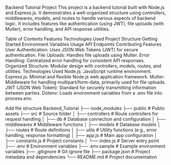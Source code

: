 Backend Tutorial Project
This project is a backend tutorial built with Node.js and Express.js. It demonstrates a well-organized structure using controllers, middlewares, models, and routes to handle various aspects of backend logic. It includes features like authentication (using JWT), file uploads (with Multer), error handling, and API response utilities.

Table of Contents
Features
Technologies Used
Project Structure
Getting Started
Environment Variables
Usage
API Endpoints
Contributing
Features
User Authentication: Uses JSON Web Tokens (JWT) for secure authentication.
File Uploads: Handles file uploads using Multer.
Error Handling: Centralized error handling for consistent API responses.
Organized Structure: Modular design with controllers, models, routes, and utilities.
Technologies Used
Node.js: JavaScript runtime environment.
Express.js: Minimal and flexible Node.js web application framework.
Multer: Middleware for handling multipart/form-data, primarily used for file uploads.
JWT (JSON Web Token): Standard for securely transmitting information between parties.
Dotenv: Loads environment variables from a .env file into process.env.

Add file structure
Backend_Tutorial
├── node_modules
├── public                 # Public assets
├── src                    # Source folder
│   ├── controllers        # Route controllers for request handling
│   ├── db                 # Database connection and configuration
│   ├── middlewares        # Middleware functions
│   ├── models             # Database models
│   ├── routes             # Route definitions
│   ├── utils              # Utility functions (e.g., error handling, response formatting)
│   ├── app.js             # Main app configuration
│   ├── constants.js       # Project constants
│   └── index.js           # Server entry point
├── .env                   # Environment variables
├── .env.sample            # Example environment variables
├── .gitignore             # Git ignore file
├── package.json           # Project metadata and dependencies
└── README.md              # Project documentation

